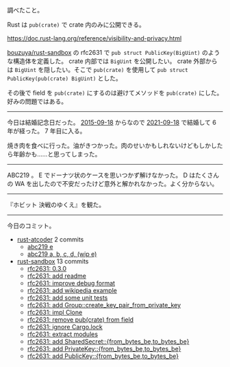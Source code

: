 調べたこと。

Rust は `pub(crate)` で crate 内のみに公開できる。

<https://doc.rust-lang.org/reference/visibility-and-privacy.html>

[bouzuya/rust-sandbox] の rfc2631 で `pub struct PublicKey(BigUint)` のような構造体を定義した。 crate 内部では `BigUint` を公開したい。 crate 外部からは `BigUint` を隠したい。そこで `pub(crate)` を使用して `pub struct PublicKey(pub(crate) BigUint)` とした。

その後で field を `pub(crate)` にするのは避けてメソッドを `pub(crate)` にした。好みの問題ではある。

---

今日は結婚記念日だった。 [2015-09-18] からなので [2021-09-18] で結婚して 6 年が経った。 7 年目に入る。

焼き肉を食べに行った。油がきつかった。肉のせいかもしれないけどもしかしたら年齢かも……と思ってしまった。

---

ABC219 。 E でドーナツ状のケースを思いつかず解けなかった。 D はたくさんの WA を出したので不安だったけど意外と解かれなかった。よく分からない。

---

『ホビット 決戦のゆくえ』を観た。

---

今日のコミット。

- [rust-atcoder](https://github.com/bouzuya/rust-atcoder) 2 commits
  - [abc219 e](https://github.com/bouzuya/rust-atcoder/commit/ebadb42e63fd69c31bf453fc3d4e0a360a19f54a)
  - [abc219 a, b, c, d, (wip e)](https://github.com/bouzuya/rust-atcoder/commit/8edb3d146d97ef4b15d913b8ff3469dd439469d8)
- [rust-sandbox](https://github.com/bouzuya/rust-sandbox) 13 commits
  - [rfc2631: 0.3.0](https://github.com/bouzuya/rust-sandbox/commit/dbd960804755cf2a8fe6d21a5b744b3987b341cb)
  - [rfc2631: add readme](https://github.com/bouzuya/rust-sandbox/commit/bf1b951b2901ca08389a938d3a38cb5ee622ff34)
  - [rfc2631: improve debug format](https://github.com/bouzuya/rust-sandbox/commit/33ab8624573050a738e1bd4088fe89397cea597c)
  - [rfc2631: add wikipedia example](https://github.com/bouzuya/rust-sandbox/commit/e4f8d987853d9f1975ab5d41e1ca51a2c2dae1ce)
  - [rfc2631: add some unit tests](https://github.com/bouzuya/rust-sandbox/commit/1f58c920cfca0589199367126bdfca485ad939ae)
  - [rfc2631: add Group::create_key_pair_from_private_key](https://github.com/bouzuya/rust-sandbox/commit/42c2f4809da043d9bda0766bcbb5c2d6ae22c276)
  - [rfc2631: impl Clone](https://github.com/bouzuya/rust-sandbox/commit/85a989c4d3beb8a39e167907c6c6c6fe2d689898)
  - [rfc2631: remove pub(crate) from field](https://github.com/bouzuya/rust-sandbox/commit/fc07d59aa6d02ebcd5617bd51241d2f77a1bb2be)
  - [rfc2631: ignore Cargo.lock](https://github.com/bouzuya/rust-sandbox/commit/ca39abef8f8cf6c30adc59b3b448888bb75c424e)
  - [rfc2631: extract modules](https://github.com/bouzuya/rust-sandbox/commit/bd57f14226442cc4775bdfb339e9ee278391fa19)
  - [rfc2631: add SharedSecret::{from_bytes_be,to_bytes_be}](https://github.com/bouzuya/rust-sandbox/commit/7e0ba8cb3794e925898443df6e144ad6e56243db)
  - [rfc2631: add PrivateKey::{from_bytes_be,to_bytes_be}](https://github.com/bouzuya/rust-sandbox/commit/80dccf11cf5f7ab17f9c77ba59d93ae911d12dd4)
  - [rfc2631: add PublicKey::{from_bytes_be,to_bytes_be}](https://github.com/bouzuya/rust-sandbox/commit/08457197a2df8650cde38e23de25ef49823f0809)

[2015-09-18]: https://blog.bouzuya.net/2015/09/18/
[2021-09-18]: https://blog.bouzuya.net/2021/09/18/
[bouzuya/rust-sandbox]: https://github.com/bouzuya/rust-sandbox
